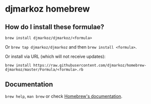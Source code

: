 # djmarkoz homebrew

## How do I install these formulae?
`brew install djmarkoz/djmarkoz/<formula>`

Or `brew tap djmarkoz/djmarkoz` and then `brew install <formula>`.

Or install via URL (which will not receive updates):

```
brew install https://raw.githubusercontent.com/djmarkoz/homebrew-djmarkoz/master/Formula/<formula>.rb
```

## Documentation
`brew help`, `man brew` or check [Homebrew's documentation](https://docs.brew.sh).
